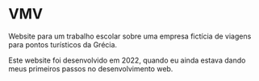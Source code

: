 # VMV
Website para um trabalho escolar sobre uma empresa fictícia de viagens para pontos turísticos da Grécia.

Este website foi desenvolvido em 2022, quando eu ainda estava dando meus primeiros passos no desenvolvimento web.
